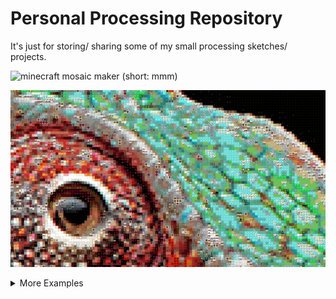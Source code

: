 # Personal Processing Repository
 It's just for storing/ sharing some of my small processing sketches/ projects.

 ![minecraft mosaic maker (short: mmm)](https://github.com/JannisElef/Processing/blob/main/minecraft_mosaic/?raw=false)

 ![alt text](https://github.com/JannisElef/Processing/blob/main/minecraft_mosaic/sample_image.png?raw=true)


<details>
  <summary>More Examples</summary>
  <ol>
    <li>
      <a href="https://github.com/JannisElef/Processing/blob/main/procedual_bauhaus_background_generator/?raw=false">procedual bauhaus background generator (idk)</a>
      <ul>
	<details><summary>Example image</summary><ol>![alt text](https://github.com/JannisElef/Processing/blob/main/minecraft_mosaic/sample_image.png?raw=true)</ol></details>
      </ul>
    </li>
  </ol>
</details>